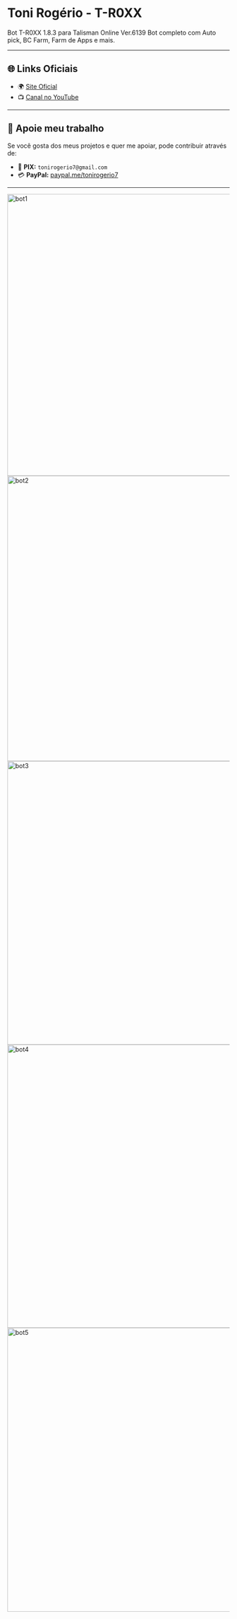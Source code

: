 # Toni Rogério - T-R0XX  

Bot T-R0XX 1.8.3 para Talisman Online Ver.6139
Bot completo com Auto pick, BC Farm, Farm de Apps e mais.  

---

## 🌐 Links Oficiais  
- 🌍 [Site Oficial](https://tonyrogerio.com.br/)  
- 📺 [Canal no YouTube](https://www.youtube.com/@tonyr0xx/videos)  

---

## 💖 Apoie meu trabalho  

Se você gosta dos meus projetos e quer me apoiar, pode contribuir através de:  

- 📲 **PIX:** `tonirogerio7@gmail.com`  
- 💳 **PayPal:** [paypal.me/tonirogerio7](https://www.paypal.com/paypalme/tonirogerio7)  

---


<img width="857" height="638" alt="bot1" src="https://github.com/user-attachments/assets/6fa92bce-a7c2-4537-8ec5-d2e728235593" />

<img width="863" height="646" alt="bot2" src="https://github.com/user-attachments/assets/dd2a2c7d-43ba-4005-9373-4bc4a6abbcde" />

<img width="857" height="642" alt="bot3" src="https://github.com/user-attachments/assets/d9c3fa32-d60c-4f75-b682-c2230836265d" />

<img width="861" height="641" alt="bot4" src="https://github.com/user-attachments/assets/df260f18-4e2a-4d5a-9a3b-50a10d40e63e" />

<img width="863" height="643" alt="bot5" src="https://github.com/user-attachments/assets/0ad884ff-9994-460a-8cb9-415edfd2bbc9" />


